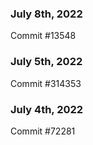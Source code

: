 ### July 8th, 2022

Commit #13548

### July 5th, 2022

Commit #314353


### July 4th, 2022

Commit #72281
